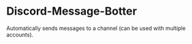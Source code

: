 # Discord-Message-Botter
Automatically sends messages to a channel (can be used with multiple accounts).
